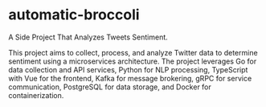 # automatic-broccoli
A Side Project That Analyzes Tweets Sentiment.

This project aims to collect, process, and analyze Twitter data to determine sentiment using a microservices architecture. The project leverages Go for data collection and API services, Python for NLP processing, TypeScript with Vue for the frontend, Kafka for message brokering, gRPC for service communication, PostgreSQL for data storage, and Docker for containerization.